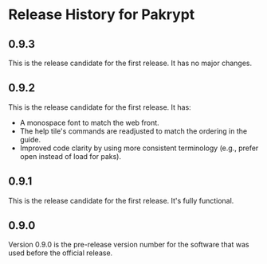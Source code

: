 # Release History for Pakrypt

## 0.9.3

This is the release candidate for the first release. It has no major changes.

## 0.9.2

This is the release candidate for the first release. It has:

* A monospace font to match the web front.
* The help tile's commands are readjusted to match the ordering in the guide.
* Improved code clarity by using more consistent terminology (e.g., prefer open instead of load for paks).

## 0.9.1

This is the release candidate for the first release. It's fully functional.

## 0.9.0

Version 0.9.0 is the pre-release version number for the software that was used before the official release.

<!--
## 1.0.0

_UNRELEASED_

*January 30, 2024*

Version 1.0.0 is the first release of Pakrypt. It includes functionality for creating encrypted passwords, notes, and files.
-->
